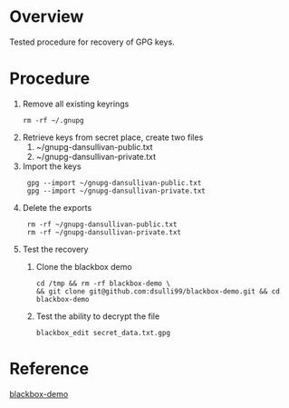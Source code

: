 # Overview
Tested procedure for recovery of GPG keys.
# Procedure
1. Remove all existing keyrings
    ```
    rm -rf ~/.gnupg
    ```
2. Retrieve keys from secret place, create two files
    1. ~/gnupg-dansullivan-public.txt
    2. ~/gnupg-dansullivan-private.txt
3. Import the keys
    ```
     gpg --import ~/gnupg-dansullivan-public.txt
     gpg --import ~/gnupg-dansullivan-private.txt
     ```
4. Delete the exports
    ```
     rm -rf ~/gnupg-dansullivan-public.txt
     rm -rf ~/gnupg-dansullivan-private.txt
     ```
5.  Test the recovery
    1.  Clone the blackbox demo
        
        ```
        cd /tmp && rm -rf blackbox-demo \
        && git clone git@github.com:dsulli99/blackbox-demo.git && cd blackbox-demo
        ```
    2. Test the ability to decrypt the file
        
        ```
        blackbox_edit secret_data.txt.gpg
        ```
    
# Reference

[blackbox-demo](https://github.com/dsulli99/blackbox-demo)
